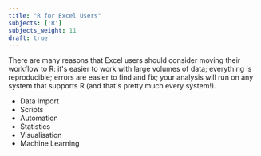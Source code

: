 ```yaml
---
title: "R for Excel Users"
subjects: ['R']
subjects_weight: 11
draft: true
---
```


<!-- https://www.dataquest.io/blog/9-reasons-excel-users-should-consider-learning-programming/ -->

There are many reasons that Excel users should consider moving their workflow to R: it's easier to work with large volumes of data; everything is reproducible; errors are easier to find and fix; your analysis will run on any system that supports R (and that's pretty much every system!).

- Data Import
- Scripts
- Automation
- Statistics
- Visualisation
- Machine Learning
